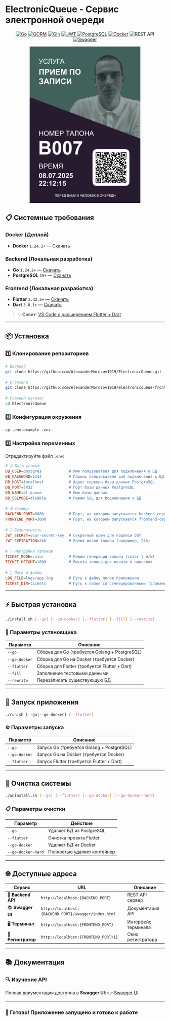 # **ElectronicQueue - Сервис электронной очереди**

<p align="center">
  <a href="https://go.dev/"><img src="https://img.shields.io/badge/Go-00ADD8?logo=go&logoColor=white&style=for-the-badge" alt="Go"></a>
  <a href="https://gorm.io/"><img src="https://img.shields.io/badge/GORM-FFCA28?logo=go&logoColor=black&style=for-the-badge" alt="GORM"></a>
  <a href="https://gin-gonic.com/"><img src="https://img.shields.io/badge/Gin-00B386?logo=go&logoColor=white&style=for-the-badge" alt="Gin"></a>
  <a href="https://jwt.io/"><img src="https://img.shields.io/badge/JWT-000000?logo=jsonwebtokens&logoColor=white&style=for-the-badge" alt="JWT"></a>
  <a href="https://www.postgresql.org/"><img src="https://img.shields.io/badge/PostgreSQL-4169E1?logo=postgresql&logoColor=white&style=for-the-badge" alt="PostgreSQL"></a>
  <a href="https://www.docker.com/"><img src="https://img.shields.io/badge/Docker-2496ED?logo=docker&logoColor=white&style=for-the-badge" alt="Docker"></a>
  <a><img src="https://img.shields.io/badge/REST%20API-FF6F00?logo=rest&logoColor=white&style=for-the-badge" alt="REST API"></a>
  <a href="https://swagger.io/"><img src="https://img.shields.io/badge/Swagger-85EA2D?logo=swagger&logoColor=black&style=for-the-badge" alt="Swagger"></a>
</p>

<p align="center">
  <img src="assets/img/ticket_example.png" alt="Пример талона" width="350"/>
</p>

## 📋 Системные требования

### Docker (Деплой)
- **Docker** `1.24.2+` — [Скачать](https://docs.docker.com/desktop/)

### Backend (Локальная разработка)
- **Go** `1.24.2+` — [Скачать](https://go.dev/dl/)
- **PostgreSQL** `15+` — [Скачать](https://www.postgresql.org/download/)

### Frontend (Локальная разработка)
- **Flutter** `3.32.5+` — [Скачать](https://docs.flutter.dev/get-started/install)
- **Dart** `3.8.1+` — [Скачать](https://dart.dev/get-dart)

> 💡 **Совет**: [VS Code с расширением Flutter + Dart](https://docs.flutter.dev/install/with-vs-code)

---

## 📦 Установка

### 1️⃣ Клонирование репозиториев

```bash
# Backend
git clone https://github.com/AlexanderMorozov1919/ElectronicQueue.git

# Frontend
git clone https://github.com/AlexanderMorozov1919/electronicqueue-frontend.git

# Главный каталог
cd ElectronicQueue
```

### 2️⃣ Конфигурация окружения

```bash
cp .env.example .env
```

### 3️⃣ Настройка переменных

Отредактируйте файл `.env`:

```ini
# 🗄️ База данных
DB_USER=postgres            # Имя пользователя для подключения к БД
DB_PASSWORD=1234            # Пароль пользователя для подключения к БД
DB_HOST=localhost           # Адрес сервера базы данных PostgreSQL
DB_PORT=5432                # Порт базы данных PostgreSQL
DB_NAME=el_queue            # Имя базы данных
DB_SSLMODE=disable          # Режим SSL для подключения к БД

# 🌐 Сервер
BACKEND_PORT=8080           # Порт, на котором запускается backend-сервер
FRONTEND_PORT=3000          # Порт, на котором запускается frontend-сервер

# 🔐 Безопасность
JWT_SECRET=your-secret-key  # Секретный ключ для подписи JWT
JWT_EXPIRATION=24h          # Время жизни токена (например, 24h)

# 🎫 Настройки талонов
TICKET_MODE=color           # Режим генерации талона (color | b/w)
TICKET_HEIGHT=1000          # Высота талона для печати в пикселях

# 📝 Логи и файлы
LOG_FILE=logs/app.log       # Путь к файлу логов приложения
TICKET_DIR=tickets          # Путь к папке со сгенерированными талонами
```

---

## ⚡ Быстрая установка

```bash
./install.sh [--go] [--go-docker] [--flutter] [--fill] [--rewrite]
```

### 📌 Параметры уствновщика

| Параметр | Описание |
|----------|----------|
| `--go` | Сборка для Go (требуется Golang + PostgreSQL) |
| `--go-docker` | Сборка для Go на Docker (требуется Docker) |
| `--flutter` | Сборка для Flutter (требуется Flutter + Dart) |
| `--fill` | Заполнение тестовыми данными |
| `--rewrite` | Перезаписать существующую БД |

---

## 🚀 Запуск приложения

```bash
./run.sh [--go|--go-docker] [--flutter]
```

### ⚙️ Параметры запуска

| Параметр | Описание |
|----------|----------|
| `--go` | Запуск Go (требуется Golang + PostgreSQL) |
| `--go-docker` | Запуск Go на Docker (требуется Docker) |
| `--flutter` | Запуск Flutter (требуется Flutter + Dart)|

---

## 🧹 Очистка системы

```bash
./uninstall.sh [--go] [--flutter] [--go-docker] [--go-docker-hard]
```

### 📋 Параметры очистки

| Параметр | Действие |
|----------|----------|
| `--go` | Удаляет БД из PostgreSQL |
| `--flutter` | Очистка проекта Flutter |
| `--go-docker` | Удаляет БД из Docker |
| `--go-docker-hard` | Полностью удаляет контейнер |

---

## 🌐 Доступные адреса

| Сервис | URL | Описание |
|--------|-----|----------|
| 🔧 **Backend API** | `http://localhost:{BACKEND_PORT}` | REST API сервер |
| 📚 **Swagger UI** | `http://localhost:{BACKEND_PORT}/swagger/index.html` | Документация API |
| 🖥️ **Терминал** | `http://localhost:{FRONTEND_PORT}` | Интерфейс терминала |
| 📝 **Регистратор** | `http://localhost:{FRONTEND_PORT+1}` | Окно регистратора |

---

## 📚 Документация

### 🔍 Изучение API

Полная документация доступна в **Swagger UI**:
👉 [Swagger UI](http://localhost:8080/swagger/index.html)

---

### 🎉 Готово! Приложение запущено и готово к работе